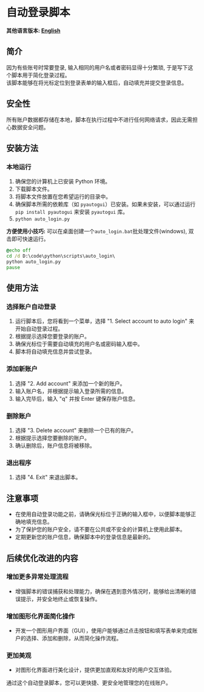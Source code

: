 # 自动登录脚本

**其他语言版本: [English](readme.md)**

## 简介

因为有些账号时常要登录, 输入相同的用户名或者密码显得十分繁琐, 于是写下这个脚本用于简化登录过程。  
该脚本能够在将光标定位到登录表单的输入框后，自动填充并提交登录信息。

## 安全性

所有账户数据都存储在本地，脚本在执行过程中不进行任何网络请求，因此无需担心数据安全问题。

## 安装方法

### 本地运行

1. 确保您的计算机上已安装 Python 环境。
2. 下载脚本文件。
3. 将脚本文件放置在您希望运行的目录中。
4. 确保脚本所需的依赖库（如 `pyautogui`）已安装。如果未安装，可以通过运行 `pip install pyautogui` 来安装 `pyautogui` 库。
5. `python auto_login.py`

**方便使用小技巧:**
可以在桌面创建一个`auto_login.bat`批处理文件(windows), 双击即可快速运行。

```bat
@echo off
cd /d D:\code\python\scripts\auto_login\
python auto_login.py
pause
```

## 使用方法

### 选择账户自动登录

1. 运行脚本后，您将看到一个菜单，选择 "1. Select account to auto login" 来开始自动登录过程。
2. 根据提示选择您要登录的账户。
3. 确保光标位于需要自动填充的用户名或密码输入框中。
4. 脚本将自动填充信息并尝试登录。

### 添加新账户

1. 选择 "2. Add account" 来添加一个新的账户。
2. 输入账户名，并根据提示输入登录所需的信息。
3. 输入完毕后，输入 "q" 并按 Enter 键保存账户信息。

### 删除账户

1. 选择 "3. Delete account" 来删除一个已有的账户。
2. 根据提示选择您要删除的账户。
3. 确认删除后，账户信息将被移除。

### 退出程序

1. 选择 "4. Exit" 来退出脚本。

## 注意事项

- 在使用自动登录功能之前，请确保光标位于正确的输入框中，以便脚本能够正确地填充信息。
- 为了保护您的账户安全，请不要在公共或不安全的计算机上使用此脚本。
- 定期更新您的账户信息，确保脚本中的登录信息是最新的。

## 后续优化改进的内容

### 增加更多异常处理流程

- 增强脚本的错误捕获和处理能力，确保在遇到意外情况时，能够给出清晰的错误提示，并安全地终止或恢复操作。

### 增加图形化界面简化操作

- 开发一个图形用户界面（GUI），使用户能够通过点击按钮和填写表单来完成账户的选择、添加和删除，从而简化操作流程。

### 更加美观

- 对图形化界面进行美化设计，提供更加直观和友好的用户交互体验。

通过这个自动登录脚本，您可以更快捷、更安全地管理您的在线账户。
